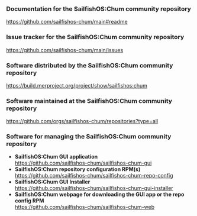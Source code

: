 ### Documentation for the SailfishOS:Chum community repository
https://github.com/sailfishos-chum/main#readme

### Issue tracker for the SailfishOS:Chum community repository
https://github.com/sailfishos-chum/main/issues

### Software distributed by the SailfishOS:Chum community repository
https://build.merproject.org/project/show/sailfishos:chum

### Software maintained at the SailfishOS:Chum community repository
https://github.com/orgs/sailfishos-chum/repositories?type=all

### Software for managing the SailfishOS:Chum community repository
* **SailfishOS:Chum GUI application**<br />
  https://github.com/sailfishos-chum/sailfishos-chum-gui
* **SailfishOS:Chum repository configuration RPM(s)**<br />
  https://github.com/sailfishos-chum/sailfishos-chum-repo-config
* **SailfishOS:Chum GUI Installer**<br />
  https://github.com/sailfishos-chum/sailfishos-chum-gui-installer
* **SailfishOS:Chum webpage for downloading the GUI app or the repo config RPM**<br />
  https://github.com/sailfishos-chum/sailfishos-chum-web
  
